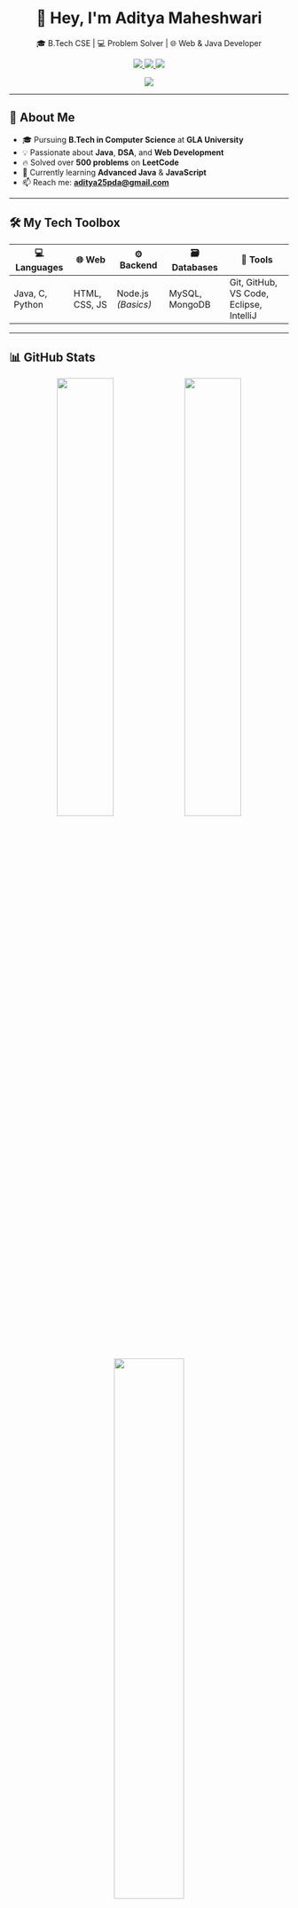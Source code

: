<h1 align="center">🚀 Hey, I'm Aditya Maheshwari</h1>
<p align="center">🎓 B.Tech CSE | 💻 Problem Solver | 🌐 Web & Java Developer</p>

<p align="center">
  <a href="https://linkedin.com/in/aditya-maheshwari-52a150267">
    <img src="https://img.shields.io/badge/LinkedIn-Aditya%20Maheshwari-blue?style=for-the-badge&logo=linkedin" />
  </a>
  <a href="https://codeforces.com/profile/Aditya_Maheshwari">
    <img src="https://img.shields.io/badge/Codeforces-Aditya_Maheshwari-orange?style=for-the-badge&logo=codeforces" />
  </a>
  <a href="https://leetcode.com/Aditya_Mah2005/">
    <img src="https://img.shields.io/badge/LeetCode-500%2B%20Solved-yellow?style=for-the-badge&logo=leetcode" />
  </a>
</p>

<p align="center">
  <img src="https://komarev.com/ghpvc/?username=aditya25122005&label=Profile%20Views&color=brightgreen&style=flat-square" />
</p>

---

## 🌟 About Me

- 🎓 Pursuing **B.Tech in Computer Science** at **GLA University**
- 💡 Passionate about **Java**, **DSA**, and **Web Development**
- 🔥 Solved over **500 problems** on **LeetCode**
- 📖 Currently learning **Advanced Java** & **JavaScript**
- 📫 Reach me: **aditya25pda@gmail.com**

---

## 🛠️ My Tech Toolbox

| 💻 Languages | 🌐 Web | ⚙️ Backend | 🗃️ Databases | 🔧 Tools |
|-------------|--------|------------|---------------|----------|
| Java, C, Python | HTML, CSS, JS | Node.js *(Basics)* | MySQL, MongoDB | Git, GitHub, VS Code, Eclipse, IntelliJ |

---

## 📊 GitHub Stats

<p align="center">
  <img width="45%" src="https://github-readme-stats.vercel.app/api?username=aditya25122005&show_icons=true&theme=radical" />
  <img width="45%" src="https://github-readme-streak-stats.herokuapp.com/?user=aditya25122005&theme=radical" />
</p>

<p align="center">
  <img width="50%" src="https://github-readme-stats.vercel.app/api/top-langs/?username=aditya25122005&layout=compact&theme=tokyonight" />
</p>

---

## 🏆 Achievements

- ✅ Solved **500+ Problems** on **LeetCode**
- 🛒 Built a fully responsive **Mustard Oil Website** for **Padam Traders**
- 🎮 Created a **Tic Tac Toe Game** using **Java**
- 👨‍💻 Active participant in **Codeforces contests**

---

## 🌐 Let's Connect

<p align="center">
  <a href="https://linkedin.com/in/aditya-maheshwari-52a150267">
    <img src="https://img.shields.io/badge/LinkedIn-Connect-blue?style=for-the-badge&logo=linkedin" />
  </a>
  <a href="https://codeforces.com/profile/Aditya_Maheshwari">
    <img src="https://img.shields.io/badge/Codeforces-Visit%20Profile-orange?style=for-the-badge&logo=codeforces" />
  </a>
</p>

---

## 💬 Fun Fact

✨ I believe in **"Stay Simple and Be Good."** That’s not just a quote — it’s how I code and live 🙌

---
